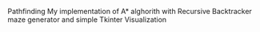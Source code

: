 Pathfinding
My implementation of A* alghorith with Recursive Backtracker maze generator and simple Tkinter Visualization
